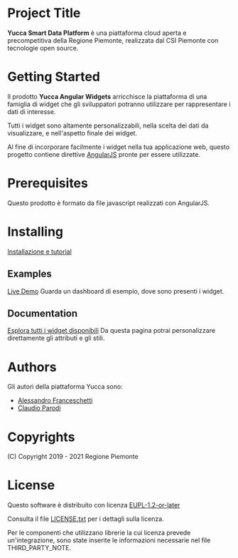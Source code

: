 # Project Title
**Yucca Smart Data Platform** è una piattaforma cloud aperta e precompetitiva della Regione Piemonte, realizzata dal CSI Piemonte con tecnologie open source.
# Getting Started
Il prodotto **Yucca Angular Widgets** arricchisce la piattaforma di una famiglia di widget che gli sviluppatori potranno utilizzare per rappresentare i dati di interesse.

Tutti i widget sono altamente personalizzabili, nella scelta dei dati da visualizzare, e nell'aspetto finale dei widget.

Al fine di incorporare facilmente i widget nella tua applicazione web, questo progetto contiene direttive [AngularJS](http://angularjs.org/) pronte per essere utilizzate.

# Prerequisites
Questo prodotto è formato da file javascript realizzati con AngularJS.

# Installing
[Installazione e tutorial](https://userportal.smartdatanet.it/reference/#/install)

## Examples
[Live Demo](https://www.smartdatanet.it/) Guarda un dashboard di esempio, dove sono presenti i widget.

## Documentation
[Esplora tutti i widget disponibili](https://userportal.smartdatanet.it/reference/#/widget) Da questa pagina potrai personalizzare direttamente gli attributi e gli stili.

# Authors
Gli autori della piattaforma Yucca sono:
- [Alessandro Franceschetti](mailto:alessandro.franceschetti@csi.it)
- [Claudio Parodi](mailto:claudio.parodi@csi.it)

# Copyrights
(C) Copyright 2019 - 2021 Regione Piemonte

# License
Questo software è distribuito con licenza [EUPL-1.2-or-later](https://joinup.ec.europa.eu/collection/eupl/eupl-text-11-12)

Consulta il file [LICENSE.txt](LICENSE.txt) per i dettagli sulla licenza.

Per le componenti che utilizzano librerie la cui licenza prevede un'integrazione, sono state inserite le informazioni necessarie nel file THIRD_PARTY_NOTE.
